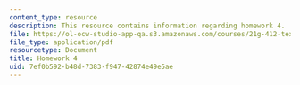 ```yaml
---
content_type: resource
description: This resource contains information regarding homework 4.
file: https://ol-ocw-studio-app-qa.s3.amazonaws.com/courses/21g-412-texts-topics-and-times-in-german-literature-fall-2009/7ef0b592b48d7383f94742874e49e5ae_MIT21G_412F09_hw04.pdf
file_type: application/pdf
resourcetype: Document
title: Homework 4
uid: 7ef0b592-b48d-7383-f947-42874e49e5ae
---
```

